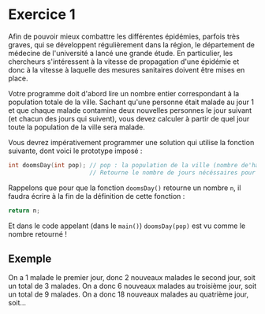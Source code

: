 # Exercice 1

Afin de pouvoir mieux combattre les différentes épidémies, parfois très graves, qui se développent régulièrement dans la région, le département de médecine de l'université a lancé une grande étude. En particulier, les chercheurs s'intéressent à la vitesse de propagation d'une épidémie et donc à la vitesse à laquelle des mesures sanitaires doivent être mises en place.

Votre programme doit d'abord lire un nombre entier correspondant à la population totale de la ville. Sachant qu'une personne était malade au jour 1 et que chaque malade contamine deux nouvelles personnes le jour suivant (et chacun des jours qui suivent), vous devez calculer à partir de quel jour toute la population de la ville sera malade.

Vous devrez impérativement programmer une solution qui utilise la fonction suivante, dont voici le prototype imposé : 

```c
int doomsDay(int pop); // pop : la population de la ville (nombre de'habitants). 
                       // Retourne le nombre de jours nécéssaires pour que toute la ville soit malade.
```

Rappelons que pour que la fonction `doomsDay()` retourne un nombre `n`, il faudra écrire à la fin de la définition de cette fonction : 

```c
return n;
```

Et dans le code appelant (dans le `main()`) `doomsDay(pop)` est vu comme le nombre retourné !


## Exemple

On a 1 malade le premier jour, donc 2 nouveaux malades le second jour, soit un total de 3 malades. On a donc 6 nouveaux malades au troisième jour, soit un total de 9 malades. On a donc 18 nouveaux malades au quatrième jour, soit…

